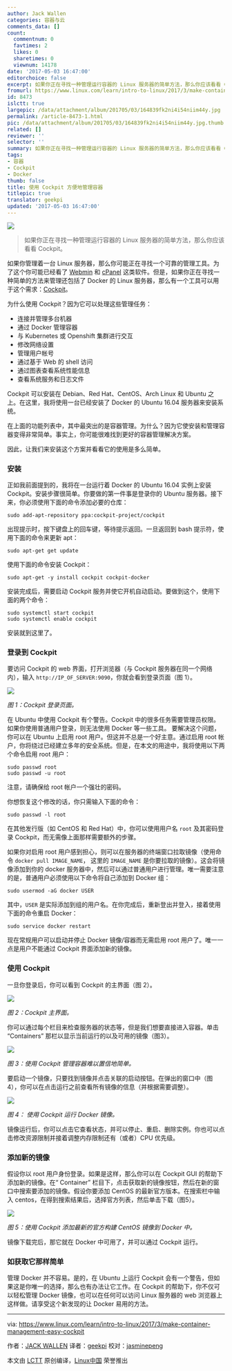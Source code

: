 ```yaml
---
author: Jack Wallen
categories: 容器与云
comments_data: []
count:
  commentnum: 0
  favtimes: 2
  likes: 0
  sharetimes: 0
  viewnum: 14178
date: '2017-05-03 16:47:00'
editorchoice: false
excerpt: 如果你正在寻找一种管理运行容器的 Linux 服务器的简单方法，那么你应该看看 Cockpit。
fromurl: https://www.linux.com/learn/intro-to-linux/2017/3/make-container-management-easy-cockpit
id: 8473
islctt: true
largepic: /data/attachment/album/201705/03/164839fk2ni4i54niim44y.jpg
permalink: /article-8473-1.html
pic: /data/attachment/album/201705/03/164839fk2ni4i54niim44y.jpg.thumb.jpg
related: []
reviewer: ''
selector: ''
summary: 如果你正在寻找一种管理运行容器的 Linux 服务器的简单方法，那么你应该看看 Cockpit。
tags:
- 容器
- Cockpit
- Docker
thumb: false
title: 使用 Cockpit 方便地管理容器
titlepic: true
translator: geekpi
updated: '2017-05-03 16:47:00'
---
```


![](/data/attachment/album/201705/03/164839fk2ni4i54niim44y.jpg)



> 
> 如果你正在寻找一种管理运行容器的 Linux 服务器的简单方法，那么你应该看看 Cockpit。
> 
> 
> 


如果你管理着一台 Linux 服务器，那么你可能正在寻找一个可靠的管理工具。为了这个你可能已经看了 [Webmin](http://www.webmin.com/) 和 [cPanel](http://cpanel.com/) 这类软件。但是，如果你正在寻找一种简单的方法来管理还包括了 Docker 的 Linux 服务器，那么有一个工具可以用于这个需求：[Cockpit](http://cockpit-project.org/)。


为什么使用 Cockpit？因为它可以处理这些管理任务：


* 连接并管理多台机器
* 通过 Docker 管理容器
* 与 Kubernetes 或 Openshift 集群进行交互
* 修改网络设置
* 管理用户帐号
* 通过基于 Web 的 shell 访问
* 通过图表查看系统性能信息
* 查看系统服务和日志文件


Cockpit 可以安装在 Debian、Red Hat、CentOS、Arch Linux 和 Ubuntu 之上。在这里，我将使用一台已经安装了 Docker 的 Ubuntu 16.04 服务器来安装系统。


在上面的功能列表中，其中最突出的是容器管理。为什么？因为它使安装和管理容器变得非常简单。事实上，你可能很难找到更好的容器管理解决方案。


因此，让我们来安装这个方案并看看它的使用是多么简单。


### 安装


正如我前面提到的，我将在一台运行着 Docker 的 Ubuntu 16.04 实例上安装 Cockpit。安装步骤很简单。你要做的第一件事是登录你的 Ubuntu 服务器。接下来，你必须使用下面的命令添加必要的仓库：



```
sudo add-apt-repository ppa:cockpit-project/cockpit

```

出现提示时，按下键盘上的回车键，等待提示返回。一旦返回到 bash 提示符，使用下面的命令来更新 apt：



```
sudo apt-get get update

```

使用下面的命令安装 Cockpit：



```
sudo apt-get -y install cockpit cockpit-docker

```

安装完成后，需要启动 Cockpit 服务并使它开机自动启动。要做到这个，使用下面的两个命令：



```
sudo systemctl start cockpit
sudo systemctl enable cockpit

```

安装就到这里了。


### 登录到 Cockpit


要访问 Cockpit 的 web 界面，打开浏览器（与 Cockpit 服务器在同一个网络内），输入 `http://IP_OF_SERVER:9090`，你就会看到登录页面（图 1）。


![](/data/attachment/album/201705/03/164856xq7nxt3iswoeq4em.jpg)


*图 1：Cockpit 登录页面。*


在 Ubuntu 中使用 Cockpit 有个警告。Cockpit 中的很多任务需要管理员权限。如果你使用普通用户登录，则无法使用 Docker 等一些工具。 要解决这个问题，你可以在 Ubuntu 上启用 root 用户。但这并不总是一个好主意。通过启用 root 帐户，你将绕过已经建立多年的安全系统。但是，在本文的用途中，我将使用以下两个命令启用 root 用户：



```
sudo passwd root
sudo passwd -u root 

```

注意，请确保给 root 帐户一个强壮的密码。


你想恢复这个修改的话，你只需输入下面的命令：



```
sudo passwd -l root

```

在其他发行版（如 CentOS 和 Red Hat）中，你可以使用用户名 `root` 及其密码登录 Cockpit，而无需像上面那样需要额外的步骤。


如果你对启用 root 用户感到担心，则可以在服务器的终端窗口拉取镜像（使用命令 `docker pull IMAGE_NAME`， 这里的 `IMAGE_NAME` 是你要拉取的镜像）。这会将镜像添加到你的 docker 服务器中，然后可以通过普通用户进行管理。唯一需要注意的是，普通用户必须使用以下命令将自己添加到 Docker 组：



```
sudo usermod -aG docker USER

```

其中，`USER` 是实际添加到组的用户名。在你完成后，重新登出并登入，接着使用下面的命令重启 Docker：



```
sudo service docker restart

```

现在常规用户可以启动并停止 Docker 镜像/容器而无需启用 root 用户了。唯一一点是用户不能通过 Cockpit 界面添加新的镜像。


### 使用 Cockpit


一旦你登录后，你可以看到 Cockpit 的主界面（图 2）。


![](/data/attachment/album/201705/03/164915tp6lcc6100lccc62.jpg)


*图 2：Cockpit 主界面。*


你可以通过每个栏目来检查服务器的状态等，但是我们想要直接进入容器。单击 “Containers” 那栏以显示当前运行的以及可用的镜像（图3）。


![](/data/attachment/album/201705/03/164932aqnqq3mno8cr23m8.jpg)


*图 3：使用 Cockpit 管理容器难以置信地简单。*


要启动一个镜像，只要找到镜像并点击关联的启动按钮。在弹出的窗口中（图 4），你可以在点击运行之前查看所有镜像的信息（并根据需要调整）。


![](/data/attachment/album/201705/03/164949czce77ccdccn7cgc.jpg)


*图 4： 使用 Cockpit 运行 Docker 镜像。*


镜像运行后，你可以点击它查看状态，并可以停止、重启、删除实例。你也可以点击修改资源限制并接着调整内存限制还有（或者）CPU 优先级。


### 添加新的镜像


假设你以 root 用户身份登录。如果是这样，那么你可以在 Cockpit GUI 的帮助下添加新的镜像。在“ Container” 栏目下，点击获取新的镜像按钮，然后在新的窗口中搜索要添加的镜像。假设你要添加 CentOS 的最新官方版本。在搜索栏中输入 centos，在得到搜索结果后，选择官方列表，然后单击下载（图5）。


![](/data/attachment/album/201705/03/165012ujmv29r1stz3aj2a.jpg)


*图 5：使用 Cockpit 添加最新的官方构建 CentOS 镜像到 Docker 中。*


镜像下载完后，那它就在 Docker 中可用了，并可以通过 Cockpit 运行。


### 如获取它那样简单


管理 Docker 并不容易。是的，在 Ubuntu 上运行 Cockpit 会有一个警告，但如果这是你唯一的选择，那么也有办法让它工作。在 Cockpit 的帮助下，你不仅可以轻松管理 Docker 镜像，也可以在任何可以访问 Linux 服务器的 web 浏览器上这样做。请享受这个新发现的让 Docker 易用的方法。




---


via: <https://www.linux.com/learn/intro-to-linux/2017/3/make-container-management-easy-cockpit>


作者：[JACK WALLEN](https://www.linux.com/users/jlwallen) 译者：[geekpi](https://github.com/geekpi) 校对：[jasminepeng](https://github.com/jasminepeng)


本文由 [LCTT](https://github.com/LCTT/TranslateProject) 原创编译，[Linux中国](https://linux.cn/) 荣誉推出